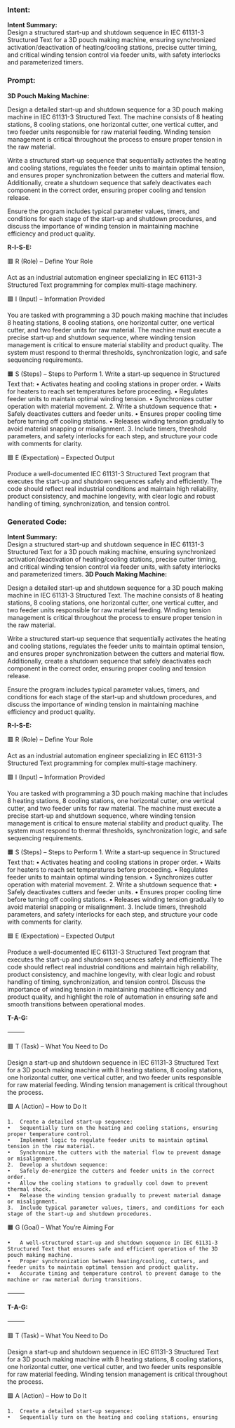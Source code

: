 ### Intent:
**Intent Summary:**  
Design a structured start-up and shutdown sequence in IEC 61131-3 Structured Text for a 3D pouch making machine, ensuring synchronized activation/deactivation of heating/cooling stations, precise cutter timing, and critical winding tension control via feeder units, with safety interlocks and parameterized timers.

### Prompt:
**3D Pouch Making Machine:**

Design a detailed start-up and shutdown sequence for a 3D pouch making machine in IEC 61131-3 Structured Text. The machine consists of 8 heating stations, 8 cooling stations, one horizontal cutter, one vertical cutter, and two feeder units responsible for raw material feeding. Winding tension management is critical throughout the process to ensure proper tension in the raw material.

Write a structured start-up sequence that sequentially activates the heating and cooling stations, regulates the feeder units to maintain optimal tension, and ensures proper synchronization between the cutters and material flow. Additionally, create a shutdown sequence that safely deactivates each component in the correct order, ensuring proper cooling and tension release.

Ensure the program includes typical parameter values, timers, and conditions for each stage of the start-up and shutdown procedures, and discuss the importance of winding tension in maintaining machine efficiency and product quality.

**R-I-S-E:**

🟥 R (Role) – Define Your Role

Act as an industrial automation engineer specializing in IEC 61131-3 Structured Text programming for complex multi-stage machinery.

🟩 I (Input) – Information Provided

You are tasked with programming a 3D pouch making machine that includes 8 heating stations, 8 cooling stations, one horizontal cutter, one vertical cutter, and two feeder units for raw material. The machine must execute a precise start-up and shutdown sequence, where winding tension management is critical to ensure material stability and product quality. The system must respond to thermal thresholds, synchronization logic, and safe sequencing requirements.

🟧 S (Steps) – Steps to Perform
	1.	Write a start-up sequence in Structured Text that:
	•	Activates heating and cooling stations in proper order.
	•	Waits for heaters to reach set temperatures before proceeding.
	•	Regulates feeder units to maintain optimal winding tension.
	•	Synchronizes cutter operation with material movement.
	2.	Write a shutdown sequence that:
	•	Safely deactivates cutters and feeder units.
	•	Ensures proper cooling time before turning off cooling stations.
	•	Releases winding tension gradually to avoid material snapping or misalignment.
	3.	Include timers, threshold parameters, and safety interlocks for each step, and structure your code with comments for clarity.

🟦 E (Expectation) – Expected Output

Produce a well-documented IEC 61131-3 Structured Text program that executes the start-up and shutdown sequences safely and efficiently. The code should reflect real industrial conditions and maintain high reliability, product consistency, and machine longevity, with clear logic and robust handling of timing, synchronization, and tension control.

### Generated Code:
**Intent Summary:**  
Design a structured start-up and shutdown sequence in IEC 61131-3 Structured Text for a 3D pouch making machine, ensuring synchronized activation/deactivation of heating/cooling stations, precise cutter timing, and critical winding tension control via feeder units, with safety interlocks and parameterized timers.
**3D Pouch Making Machine:**

Design a detailed start-up and shutdown sequence for a 3D pouch making machine in IEC 61131-3 Structured Text. The machine consists of 8 heating stations, 8 cooling stations, one horizontal cutter, one vertical cutter, and two feeder units responsible for raw material feeding. Winding tension management is critical throughout the process to ensure proper tension in the raw material.

Write a structured start-up sequence that sequentially activates the heating and cooling stations, regulates the feeder units to maintain optimal tension, and ensures proper synchronization between the cutters and material flow. Additionally, create a shutdown sequence that safely deactivates each component in the correct order, ensuring proper cooling and tension release.

Ensure the program includes typical parameter values, timers, and conditions for each stage of the start-up and shutdown procedures, and discuss the importance of winding tension in maintaining machine efficiency and product quality.

**R-I-S-E:**

🟥 R (Role) – Define Your Role

Act as an industrial automation engineer specializing in IEC 61131-3 Structured Text programming for complex multi-stage machinery.

🟩 I (Input) – Information Provided

You are tasked with programming a 3D pouch making machine that includes 8 heating stations, 8 cooling stations, one horizontal cutter, one vertical cutter, and two feeder units for raw material. The machine must execute a precise start-up and shutdown sequence, where winding tension management is critical to ensure material stability and product quality. The system must respond to thermal thresholds, synchronization logic, and safe sequencing requirements.

🟧 S (Steps) – Steps to Perform
	1.	Write a start-up sequence in Structured Text that:
	•	Activates heating and cooling stations in proper order.
	•	Waits for heaters to reach set temperatures before proceeding.
	•	Regulates feeder units to maintain optimal winding tension.
	•	Synchronizes cutter operation with material movement.
	2.	Write a shutdown sequence that:
	•	Safely deactivates cutters and feeder units.
	•	Ensures proper cooling time before turning off cooling stations.
	•	Releases winding tension gradually to avoid material snapping or misalignment.
	3.	Include timers, threshold parameters, and safety interlocks for each step, and structure your code with comments for clarity.

🟦 E (Expectation) – Expected Output

Produce a well-documented IEC 61131-3 Structured Text program that executes the start-up and shutdown sequences safely and efficiently. The code should reflect real industrial conditions and maintain high reliability, product consistency, and machine longevity, with clear logic and robust handling of timing, synchronization, and tension control. Discuss the importance of winding tension in maintaining machine efficiency and product quality, and highlight the role of automation in ensuring safe and smooth transitions between operational modes.

**T-A-G:**

⸻

🟥 T (Task) – What You Need to Do

Design a start-up and shutdown sequence in IEC 61131-3 Structured Text for a 3D pouch making machine with 8 heating stations, 8 cooling stations, one horizontal cutter, one vertical cutter, and two feeder units responsible for raw material feeding. Winding tension management is critical throughout the process.

🟩 A (Action) – How to Do It

	1.	Create a detailed start-up sequence:
	•	Sequentially turn on the heating and cooling stations, ensuring proper temperature control.
	•	Implement logic to regulate feeder units to maintain optimal tension in the raw material.
	•	Synchronize the cutters with the material flow to prevent damage or misalignment.
	2.	Develop a shutdown sequence:
	•	Safely de-energize the cutters and feeder units in the correct order.
	•	Allow the cooling stations to gradually cool down to prevent thermal shock.
	•	Release the winding tension gradually to prevent material damage or misalignment.
	3.	Include typical parameter values, timers, and conditions for each stage of the start-up and shutdown procedures.

🟧 G (Goal) – What You’re Aiming For

	•	A well-structured start-up and shutdown sequence in IEC 61131-3 Structured Text that ensures safe and efficient operation of the 3D pouch making machine.
	•	Proper synchronization between heating/cooling, cutters, and feeder units to maintain optimal tension and product quality.
	•	Accurate timing and temperature control to prevent damage to the machine or raw material during transitions.

⸻

**T-A-G:**

⸻

🟥 T (Task) – What You Need to Do

Design a start-up and shutdown sequence in IEC 61131-3 Structured Text for a 3D pouch making machine with 8 heating stations, 8 cooling stations, one horizontal cutter, one vertical cutter, and two feeder units responsible for raw material feeding. Winding tension management is critical throughout the process.

🟩 A (Action) – How to Do It

	1.	Create a detailed start-up sequence:
	•	Sequentially turn on the heating and cooling stations, ensuring
